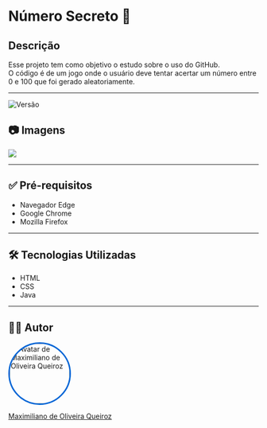 # Número Secreto 🎯

## Descrição  
Esse projeto tem como objetivo o estudo sobre o uso do GitHub.  
O código é de um jogo onde o usuário deve tentar acertar um número entre 0 e 100 que foi gerado aleatoriamente.

---

![Versão](https://img.shields.io/badge/versão-1.1-blue.svg)

## 📷 Imagens  
<div>


<img src="https://www.google.com/url?sa=i&url=https%3A%2F%2Fblog.bizu.com.br%2Fqual-o-numero-secreto%2F&psig=AOvVaw1aTI66jhufH8rkdVMTCHcg&ust=1744999758718000&source=images&cd=vfe&opi=89978449&ved=0CBQQjRxqFwoTCNDpiOnU34wDFQAAAAAdAAAAABAE">
</div>


---

## ✅ Pré-requisitos  
- Navegador Edge  
- Google Chrome  
- Mozilla Firefox  

---

## 🛠️ Tecnologias Utilizadas  
- HTML  
- CSS  
- Java  

---

## 👨‍💻 Autor  

<p align="left">
  <a href="https://github.com/oliveira87">
    <img 
      src="https://github.com/oliveira87.png" 
      width="120" 
      height="120"
      alt="Avatar de Maximiliano de Oliveira Queiroz"
      style="border-radius: 50%; border: 3px solid #0366d6;"
    />
  </a>
</p>

[Maximiliano de Oliveira Queiroz](https://github.com/oliveira87)


